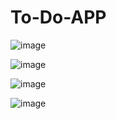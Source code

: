 # To-Do-APP

![image](https://github.com/sanjayakul/To-Do-APP/assets/107861782/1b733246-1d10-4266-8113-9c6952c0c492)

![image](https://github.com/sanjayakul/To-Do-APP/assets/107861782/ca1e74ec-3cec-409e-8581-e5a4cb65407d)


![image](https://github.com/sanjayakul/To-Do-APP/assets/107861782/b4b32870-c1a6-4a36-a682-7907a843b4d4)


![image](https://github.com/sanjayakul/To-Do-APP/assets/107861782/39b02834-48d3-4216-9515-37f6f8182f23)


